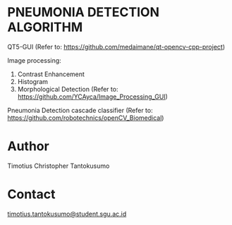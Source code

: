 # PNEUMONIA DETECTION ALGORITHM

QT5-GUI
(Refer to: https://github.com/medaimane/qt-opencv-cpp-project)

Image processing:
1. Contrast Enhancement
2. Histogram
3. Morphological Detection 
(Refer to: https://github.com/YCAyca/Image_Processing_GUI)

Pneumonia Detection cascade classifier
(Refer to: https://github.com/robotechnics/openCV_Biomedical)

# Author

Timotius Christopher Tantokusumo

# Contact 

timotius.tantokusumo@student.sgu.ac.id

